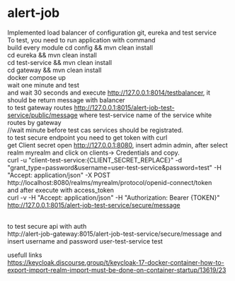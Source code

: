 # alert-job
Implemented load balancer of configuration git, eureka and test service<br>
To test, you need to run application with command<br>
 build every module
cd config &&  mvn clean install<br>
cd eureka && mvn clean install<br>
cd test-service && mvn clean install<br>
cd gateway && mvn clean install<br>
docker compose up<br>
wait one minute and test<br>
and wait 30 seconds and execute  http://127.0.0.1:8014/testbalancer, it should be return message with balancer<br>
to test gateway routes http://127.0.0.1:8015/alert-job-test-service/public/message where test-service name of the service white routes by gateway<br>
//wait minute before test cas services should be registrated.<br>
to test secure endpoint you need to get token with curl <br>
get Client secret open http://127.0.0.1:8080, insert admin admin, after select realm myrealm and click on clients-> Credentials and copy.<br>
curl -u "client-test-service:{CLIENT_SECRET_REPLACE}" -d "grant_type=password&username=user-test-service&password=test"  -H "Accept: application/json" -X POST http://localhost:8080/realms/myrealm/protocol/openid-connect/token
<br>
and after execute with access_token <br>
curl -v -H "Accept: application/json" -H "Authorization: Bearer {TOKEN}" http://127.0.0.1:8015/alert-job-test-service/secure/message

<br>
to test secure api with auth <br> http://alert-job-gateway:8015/alert-job-test-service/secure/message 
and insert username and password
user-test-service
test

usefull links <br>
https://keycloak.discourse.group/t/keycloak-17-docker-container-how-to-export-import-realm-import-must-be-done-on-container-startup/13619/23

